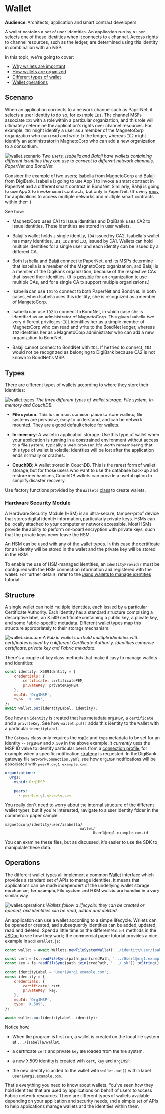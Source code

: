 # Wallet

**Audience**: Architects, application and smart contract developers

A wallet contains a set of user identities. An application run by a user selects
one of these identities when it connects to a channel. Access rights to channel
resources, such as the ledger, are determined using this identity in combination
with an MSP.

In this topic, we're going to cover:

* [Why wallets are important](#scenario)
* [How wallets are organized](#structure)
* [Different types of wallet](#types)
* [Wallet operations](#operations)

## Scenario

When an application connects to a network channel such as PaperNet, it selects a
user identity to do so, for example `ID1`. The channel MSPs associate `ID1` with
a role within a particular organization, and this role will ultimately determine
the application's rights over channel resources. For example, `ID1` might
identify a user as a member of the MagnetoCorp organization who can read and
write to the ledger, whereas `ID2` might identify an administrator in
MagnetoCorp who can add a new organization to a consortium.

![wallet.scenario](./develop.diagram.10.png) *Two users, Isabella and Balaji
have wallets containing different identities they can use to connect to
different network channels, PaperNet and BondNet.*

Consider the example of two users; Isabella from MagnetoCorp and Balaji from
DigiBank.  Isabella is going to use App 1 to invoke a smart contract in PaperNet
and a different smart contract in BondNet.  Similarly, Balaji is going to use
App 2 to invoke smart contracts, but only in PaperNet. (It's very
[easy](./application.html#construct-request) for applications to access multiple
networks and multiple smart contracts within them.)

See how:

* MagnetoCorp uses CA1 to issue identities and DigiBank uses CA2 to issue
  identities. These identities are stored in user wallets.

* Balaji's wallet holds a single identity, `ID4` issued by CA2. Isabella's
  wallet has many identities, `ID1`, `ID2` and `ID3`, issued by CA1. Wallets
  can hold multiple identities for a single user, and each identity can be
  issued by a different CA.

* Both Isabella and Balaji connect to PaperNet, and its MSPs determine that
  Isabella is a member of the MagnetoCorp organization, and Balaji is a member
  of the DigiBank organization, because of the respective CAs that issued their
  identities. (It is
  [possible](../membership/membership.html#mapping-msps-to-organizations) for an
  organization to use multiple CAs, and for a single CA to support multiple
  organizations.)

* Isabella can use `ID1` to connect to both PaperNet and BondNet. In both cases,
  when Isabella uses this identity, she is recognized as a member of
  MangetoCorp.

* Isabella can use `ID2` to connect to BondNet, in which case she is identified
  as an administrator of MagnetoCorp. This gives Isabella two very different
  privileges: `ID1` identifies her as a simple member of MagnetoCorp who can
  read and write to the BondNet ledger, whereas `ID2` identities her as a
  MagnetoCorp administrator who can add a new organization to BondNet.

* Balaji cannot connect to BondNet with `ID4`. If he tried to connect, `ID4`
  would not be recognized as belonging to DigiBank because CA2 is not known to
  BondNet's MSP.

## Types

There are different types of wallets according to where they store their
identities:

![wallet.types](./develop.diagram.12.png) *The three different types of wallet storage:
File system, In-memory and CouchDB.*

* **File system**: This is the most common place to store wallets; file systems
  are pervasive, easy to understand, and can be network mounted. They are a good
  default choice for wallets.

* **In-memory**: A wallet in application storage. Use this type of wallet when
  your application is running in a constrained environment without access to a
  file system; typically a web browser. It's worth remembering that this type of
  wallet is volatile; identities will be lost after the application ends
  normally or crashes.

* **CouchDB**: A wallet stored in CouchDB. This is the rarest form of wallet
  storage, but for those users who want to use the database back-up and restore
  mechanisms, CouchDB wallets can provide a useful option to simplify disaster
  recovery.

Use factory functions provided by the `Wallets`
[class](https://hyperledger.github.io/fabric-sdk-node/master/module-fabric-network.Wallets.html)
to create wallets.

### Hardware Security Module

A Hardware Security Module (HSM) is an ultra-secure, tamper-proof device that
stores digital identity information, particularly private keys. HSMs can be
locally attached to your computer or network accessible. Most HSMs provide the
ability to perform on-board encryption with private keys, such that the private
keys never leave the HSM.

An HSM can be used with any of the wallet types. In this case the certificate
for an identity will be stored in the wallet and the private key will be stored
in the HSM.

To enable the use of HSM-managed identities, an `IdentityProvider` must be
configured with the HSM connection information and registered with the wallet.
For further details, refer to the [Using wallets to manage identities](https://hyperledger.github.io/fabric-sdk-node/master/tutorial-wallet.html) tutorial.

## Structure

A single wallet can hold multiple identities, each issued by a particular
Certificate Authority. Each identity has a standard structure comprising a
descriptive label, an X.509 certificate containing a public key, a private key,
and some Fabric-specific metadata. Different [wallet types](#types) map this
structure appropriately to their storage mechanism.

![wallet.structure](./develop.diagram.11.png) *A Fabric wallet can hold multiple
identities with certificates issued by a different Certificate Authority.
Identities comprise certificate, private key and Fabric metadata.*

There's a couple of key class methods that make it easy to manage wallets and
identities:

```JavaScript
const identity: X509Identity = {
    credentials: {
        certificate: certificatePEM,
        privateKey: privateKeyPEM,
    },
    mspId: 'Org1MSP',
    type: 'X.509',
};
await wallet.put(identityLabel, identity);
```

See how an `identity` is created that has metadata `Org1MSP`, a `certificate` and
a `privateKey`. See how `wallet.put()` adds this identity to the wallet with a
particular `identityLabel`.

The `Gateway` class only requires the `mspId` and `type` metadata to be set for
an identity -- `Org1MSP` and `X.509` in the above example. It *currently* uses the
MSP ID value to identify particular peers from a [connection profile](./connectionprofile.html),
for example when a specific notification [strategy](./connectionoptions.html) is
requested. In the DigiBank gateway file `networkConnection.yaml`, see how
`Org1MSP` notifications will be associated with `peer0.org1.example.com`:

```yaml
organizations:
  Org1:
    mspid: Org1MSP

    peers:
      - peer0.org1.example.com
```

You really don't need to worry about the internal structure of the different
wallet types, but if you're interested, navigate to a user identity folder in
the commercial paper sample:

```
magnetocorp/identity/user/isabella/
                                  wallet/
                                        User1@org1.example.com.id
```

You can examine these files, but as discussed, it's easier to use the SDK to
manipulate these data.

## Operations

The different wallet types all implement a common
[Wallet](https://hyperledger.github.io/fabric-sdk-node/master/module-fabric-network.Wallet.html)
interface which provides a standard set of APIs to manage identities. It means
that applications can be made independent of the underlying wallet storage
mechanism; for example, File system and HSM wallets are handled in a very
similar way.

![wallet.operations](./develop.diagram.13.png) *Wallets follow a
lifecycle: they can be created or opened, and identities can be read, added and
deleted.*

An application can use a wallet according to a simple lifecycle. Wallets can be
opened or created, and subsequently identities can be added, updated, read and
deleted. Spend a little time on the different `Wallet` methods in the
[JSDoc](https://hyperledger.github.io/fabric-sdk-node/master/module-fabric-network.Wallet.html)
to see how they work; the commercial paper tutorial provides a nice example in
`addToWallet.js`:

```JavaScript
const wallet = await Wallets.newFileSystemWallet('../identity/user/isabella/wallet');

const cert = fs.readFileSync(path.join(credPath, '.../User1@org1.example.com-cert.pem')).toString();
const key = fs.readFileSync(path.join(credPath, '.../_sk')).toString();

const identityLabel = 'User1@org1.example.com';
const identity = {
    credentials: {
        certificate: cert,
        privateKey: key,
    },
    mspId: 'Org1MSP',
    type: 'X.509',
};

await wallet.put(identityLabel, identity);
```

Notice how:

* When the program is first run, a wallet is created on the local file system at
  `.../isabella/wallet`.

* a certificate `cert` and private `key` are loaded from the file system.

* a new X.509 identity is created with `cert`, `key` and `Org1MSP`.

* the new identity is added to the wallet with `wallet.put()` with a label
  `User1@org1.example.com`.

That's everything you need to know about wallets. You've seen how they hold
identities that are used by applications on behalf of users to access Fabric
network resources. There are different types of wallets available depending on
your application and security needs, and a simple set of APIs to help
applications manage wallets and the identities within them.

<!--- Licensed under Creative Commons Attribution 4.0 International License
https://creativecommons.org/licenses/by/4.0/ -->
